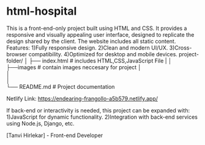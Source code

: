 # html-hospital
This is a front-end-only project built using HTML and CSS. It provides a responsive and visually appealing user interface, designed to replicate the design shared by the client. The website includes all static content.
Features:
1)Fully responsive design.
2)Clean and modern UI/UX.
3)Cross-browser compatibility.
4)Optimized for desktop and mobile devices.
project-folder/
│
├── index.html       # includes HTML,CSS,JavaScript File
|
│       
├──images           # contain images neccesary for project
│                 
│         
│           
└── README.md        # Project documentation


Netlify Link: https://endearing-frangollo-a5b579.netlify.app/

If back-end or interactivity is needed, this project can be expanded with:
1)JavaScript for dynamic functionality.
2)Integration with back-end services using Node.js, Django, etc.

[Tanvi Hirlekar] - Front-end Developer
